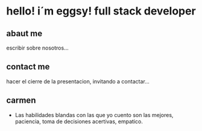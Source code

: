 
# hello! i´m eggsy! full stack developer

## abaut me

escribir sobre nosotros...

## contact me 
hacer el cierre de la presentacion, invitando a contactar...

## carmen
- Las habilidades blandas con las que yo cuento son las mejores, paciencia, toma de decisiones acertivas, empatico.